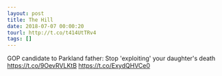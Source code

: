 ```yaml
---
layout: post
title: The Hill
date: 2018-07-07 00:00:20
tourl: http://t.co/t414UtTRv4
tags: []
---
```

GOP candidate to Parkland father: Stop 'exploiting' your daughter's death https://t.co/9OevRVLKtB https://t.co/ExydQHVCe0